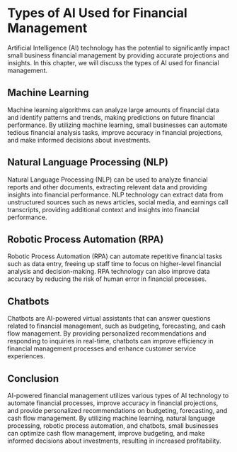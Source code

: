 Types of AI Used for Financial Management
=============================================================================================================

Artificial Intelligence (AI) technology has the potential to significantly impact small business financial management by providing accurate projections and insights. In this chapter, we will discuss the types of AI used for financial management.

Machine Learning
----------------

Machine learning algorithms can analyze large amounts of financial data and identify patterns and trends, making predictions on future financial performance. By utilizing machine learning, small businesses can automate tedious financial analysis tasks, improve accuracy in financial projections, and make informed decisions about investments.

Natural Language Processing (NLP)
---------------------------------

Natural Language Processing (NLP) can be used to analyze financial reports and other documents, extracting relevant data and providing insights into financial performance. NLP technology can extract data from unstructured sources such as news articles, social media, and earnings call transcripts, providing additional context and insights into financial performance.

Robotic Process Automation (RPA)
--------------------------------

Robotic Process Automation (RPA) can automate repetitive financial tasks such as data entry, freeing up staff time to focus on higher-level financial analysis and decision-making. RPA technology can also improve data accuracy by reducing the risk of human error in financial processes.

Chatbots
--------

Chatbots are AI-powered virtual assistants that can answer questions related to financial management, such as budgeting, forecasting, and cash flow management. By providing personalized recommendations and responding to inquiries in real-time, chatbots can improve efficiency in financial management processes and enhance customer service experiences.

Conclusion
----------

AI-powered financial management utilizes various types of AI technology to automate financial processes, improve accuracy in financial projections, and provide personalized recommendations on budgeting, forecasting, and cash flow management. By utilizing machine learning, natural language processing, robotic process automation, and chatbots, small businesses can optimize cash flow management, improve budgeting, and make informed decisions about investments, resulting in increased profitability.
